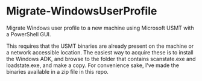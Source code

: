 # Migrate-WindowsUserProfile
Migrate Windows user profile to a new machine using Microsoft USMT with a PowerShell GUI.

This requires that the USMT binaries are already present on the machine or a network accessible location. The easiest way to acquire these is to install the Windows ADK, and browse to the folder that contains scanstate.exe and loadstate.exe, and make a copy. For convenience sake, I've made the binaries available in a zip file in this repo.
